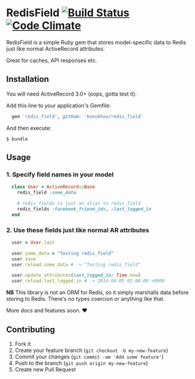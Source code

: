 # RedisField [![Build Status](https://travis-ci.org/konukhov/redis_field.svg?branch=master)](https://travis-ci.org/konukhov/redis_field) [![Code Climate](https://codeclimate.com/github/konukhov/redis_field.png)](https://codeclimate.com/github/konukhov/redis_field)

RedisField is a simple Ruby gem that stores model-specific data to Redis just like normal ActiveRecord attributes.

Great for caches, API responses etc.

## Installation

You will need ActiveRecord 3.0+ (oops, gotta test it).

Add this line to your application's Gemfile:

```ruby
  gem 'redis_field', github: 'konukhov/redis_field'
```

And then execute:

    $ bundle


## Usage

### 1. Specify field names in your model

```ruby
  class User < ActiveRecord::Base
    redis_field :some_data

    # redis_fields is just an alias to redis_field
    redis_fields :facebook_friend_ids, :last_logged_in
  end
```

### 2. Use these fields just like normal AR attributes

```ruby
  user = User.last
```

```ruby
  user.some_data = "Testing redis_field"
  user.save
  user.reload.some_data # -> "Testing redis_field"
```

```ruby
  user.update_attributes(last_logged_in: Time.now)
  user.reload.last_logged_in # -> 2014-04-05 01:00:00 +0000
```



**NB** This library is not an ORM for Redis, so it simply marshalls data before storing to Redis. There's no types coercion or anything like that.

More docs and features soon. :heart:

## Contributing

1. Fork it
2. Create your feature branch (`git checkout -b my-new-feature`)
3. Commit your changes (`git commit -am 'Add some feature'`)
4. Push to the branch (`git push origin my-new-feature`)
5. Create new Pull Request
